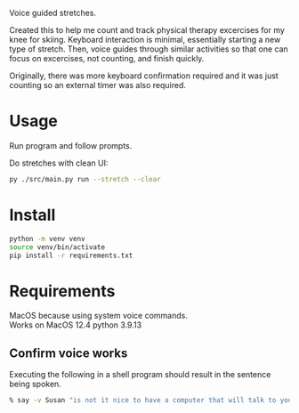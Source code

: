 Voice guided stretches.

Created this to help me count and track physical therapy excercises for my knee for skiing. 
Keyboard interaction is minimal, essentially starting a new type of stretch. Then, voice guides through similar activities so that one can focus on excercises, not counting, and finish quickly.

Originally, there was more keyboard confirmation required and it was just counting so an external timer was also required.

# Usage

Run program and follow prompts. 

Do stretches with clean UI:

```sh
py ./src/main.py run --stretch --clear
```

# Install

```sh
python -m venv venv
source venv/bin/activate
pip install -r requirements.txt
```

# Requirements

MacOS because using system voice commands.    
Works on MacOS 12.4 python 3.9.13

## Confirm voice works

Executing the following in a shell program should result in the sentence being spoken.

```sh
% say -v Susan "is not it nice to have a computer that will talk to you?"
```
